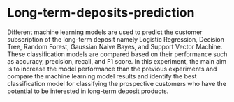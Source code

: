 # Long-term-deposits-prediction
 Different machine learning models are used to predict the customer subscription of the long-term deposit namely Logistic Regression, Decision Tree, Random Forest, Gaussian Naive Bayes, and Support Vector Machine. These classification models are compared based on their performance such as accuracy, precision, recall, and F1 score.
 In this experiment, the main aim is to increase the model performance than the previous experiments and compare the machine learning model results and identify the best classification model for classifying the prospective customers who have the potential to be interested in long-term deposit products.
